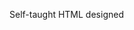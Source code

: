 Self-taught HTML designed
              
 
 
 
      
 
 
                                                                                                                                                    